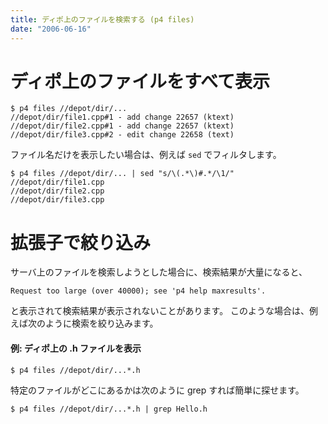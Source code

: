 ```yaml
---
title: ディポ上のファイルを検索する (p4 files)
date: "2006-06-16"
---
```


ディポ上のファイルをすべて表示
====

```
$ p4 files //depot/dir/...
//depot/dir/file1.cpp#1 - add change 22657 (ktext)
//depot/dir/file2.cpp#1 - add change 22657 (ktext)
//depot/dir/file3.cpp#2 - edit change 22658 (text)
```

ファイル名だけを表示したい場合は、例えば `sed` でフィルタします。

```
$ p4 files //depot/dir/... | sed "s/\(.*\)#.*/\1/"
//depot/dir/file1.cpp
//depot/dir/file2.cpp
//depot/dir/file3.cpp
```

拡張子で絞り込み
====
サーバ上のファイルを検索しようとした場合に、検索結果が大量になると、

```
Request too large (over 40000); see 'p4 help maxresults'.
```

と表示されて検索結果が表示されないことがあります。
このような場合は、例えば次のように検索を絞り込みます。

#### 例: ディポ上の .h ファイルを表示
```
$ p4 files //depot/dir/...*.h
```

特定のファイルがどこにあるかは次のように grep すれば簡単に探せます。 

```
$ p4 files //depot/dir/...*.h | grep Hello.h
```

